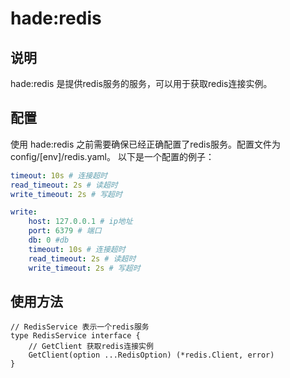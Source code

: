 # hade:redis

## 说明

hade:redis 是提供redis服务的服务，可以用于获取redis连接实例。

## 配置

使用 hade:redis 之前需要确保已经正确配置了redis服务。配置文件为 config/[env]/redis.yaml。
以下是一个配置的例子：

```yaml
timeout: 10s # 连接超时
read_timeout: 2s # 读超时
write_timeout: 2s # 写超时

write:
    host: 127.0.0.1 # ip地址
    port: 6379 # 端口
    db: 0 #db
    timeout: 10s # 连接超时
    read_timeout: 2s # 读超时
    write_timeout: 2s # 写超时

```

## 使用方法

```
// RedisService 表示一个redis服务
type RedisService interface {
	// GetClient 获取redis连接实例
	GetClient(option ...RedisOption) (*redis.Client, error)
}
```
